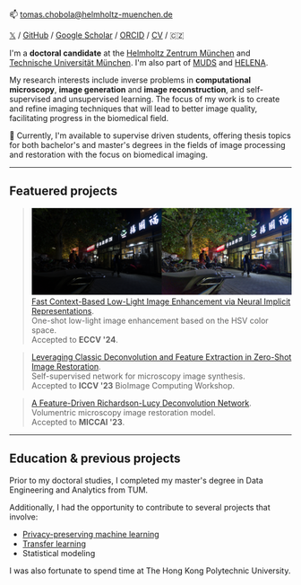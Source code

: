📫 [tomas.chobola@helmholtz-muenchen.de](mailto:tomas.chobola@helmholtz-muenchen.de)

[𝕏](https://www.twitter.com/ifelsetom/) / [GitHub](https://www.github.com/ctom2/) / [Google Scholar](https://scholar.google.com/citations?user=KoL2wdQAAAAJ) / [ORCID](https://orcid.org/0009-0000-3272-9996) / [CV](https://drive.google.com/file/d/1-2p-TzWHUiDECNFA_vra4QvkY2P7QHNW/view?usp=sharing) / 🇨🇿

I'm a **doctoral candidate** at the [Helmholtz Zentrum München](https://www.helmholtz-munich.de/en/computational-health-center) and [Technische Universität München](https://www.cit.tum.de/cit/startseite/). I'm also part of [MUDS](https://www.mu-ds.de) and [HELENA](https://cams.helmholtz-munich.de/helena).

My research interests include inverse problems in **computational microscopy**, **image generation** and **image reconstruction**, and self-supervised and unsupervised learning. The focus of my work is to create and refine imaging techniques that will lead to better image quality, facilitating progress in the biomedical field.

🚨 Currently, I'm available to supervise driven students, offering thesis topics for both bachelor's and master's degrees in the fields of image processing and restoration with the focus on biomedical imaging. 

---

## Featuered projects

> ![colie](imgs/colie.png)\
[Fast Context-Based Low-Light Image Enhancement via Neural Implicit Representations]().\
One-shot low-light image enhancement based on the HSV color space.\
Accepted to **ECCV '24**.

> [Leveraging Classic Deconvolution and Feature Extraction in Zero-Shot Image Restoration](https://arxiv.org/abs/2310.02097).\
Self-supervised network for microscopy image synthesis.\
Accepted to **ICCV '23** BioImage Computing Workshop.

<!-- > [A Feature-Driven Richardson-Lucy Deconvolution Network](/projects/deconvolution).\ -->
> [A Feature-Driven Richardson-Lucy Deconvolution Network](https://arxiv.org/abs/2307.07998).\
Volumentric microscopy image restoration model.\
Accepted to **MICCAI '23**.

---

## Education & previous projects

Prior to my doctoral studies, I completed my master's degree in Data Engineering and Analytics from TUM. 

Additionally, I had the opportunity to contribute to several projects that involve:
* [Privacy-preserving machine learning](https://dl.acm.org/doi/10.1145/3605764.3623906)
* [Transfer learning](https://proceedings.mlr.press/v140/chobola21a)
* Statistical modeling

I was also fortunate to spend time at The Hong Kong Polytechnic University.

